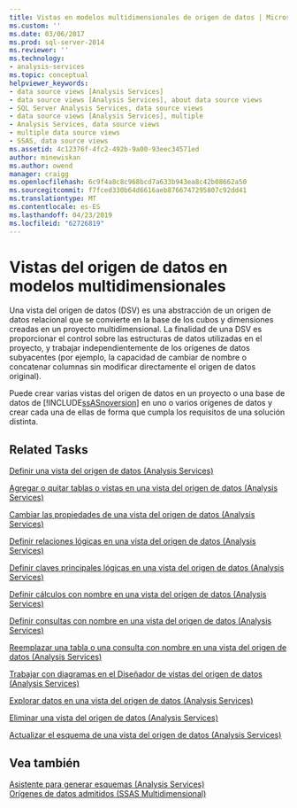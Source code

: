 ```yaml
---
title: Vistas en modelos multidimensionales de origen de datos | Microsoft Docs
ms.custom: ''
ms.date: 03/06/2017
ms.prod: sql-server-2014
ms.reviewer: ''
ms.technology:
- analysis-services
ms.topic: conceptual
helpviewer_keywords:
- data source views [Analysis Services]
- data source views [Analysis Services], about data source views
- SQL Server Analysis Services, data source views
- data source views [Analysis Services], multiple
- Analysis Services, data source views
- multiple data source views
- SSAS, data source views
ms.assetid: 4c12376f-4fc2-492b-9a00-93eec34571ed
author: minewiskan
ms.author: owend
manager: craigg
ms.openlocfilehash: 6c9f4a8c8c968bcd7a633b943ea8c42b08662a50
ms.sourcegitcommit: f7fced330b64d6616aeb8766747295807c92dd41
ms.translationtype: MT
ms.contentlocale: es-ES
ms.lasthandoff: 04/23/2019
ms.locfileid: "62726819"
---
```

# <a name="data-source-views-in-multidimensional-models"></a>Vistas del origen de datos en modelos multidimensionales
  Una vista del origen de datos (DSV) es una abstracción de un origen de datos relacional que se convierte en la base de los cubos y dimensiones creadas en un proyecto multidimensional. La finalidad de una DSV es proporcionar el control sobre las estructuras de datos utilizadas en el proyecto, y trabajar independientemente de los orígenes de datos subyacentes (por ejemplo, la capacidad de cambiar de nombre o concatenar columnas sin modificar directamente el origen de datos original).  
  
 Puede crear varias vistas del origen de datos en un proyecto o una base de datos de [!INCLUDE[ssASnoversion](../../includes/ssasnoversion-md.md)] en uno o varios orígenes de datos y crear cada una de ellas de forma que cumpla los requisitos de una solución distinta.  
  
## <a name="related-tasks"></a>Related Tasks  
 [Definir una vista del origen de datos &#40;Analysis Services&#41;](defining-a-data-source-view-analysis-services.md)  
  
 [Agregar o quitar tablas o vistas en una vista del origen de datos &#40;Analysis Services&#41;](adding-or-removing-tables-or-views-in-a-data-source-view-analysis-services.md)  
  
 [Cambiar las propiedades de una vista del origen de datos &#40;Analysis Services&#41;](change-properties-in-a-data-source-view-analysis-services.md)  
  
 [Definir relaciones lógicas en una vista del origen de datos &#40;Analysis Services&#41;](define-logical-relationships-in-a-data-source-view-analysis-services.md)  
  
 [Definir claves principales lógicas en una vista del origen de datos &#40;Analysis Services&#41;](define-logical-primary-keys-in-a-data-source-view-analysis-services.md)  
  
 [Definir cálculos con nombre en una vista del origen de datos &#40;Analysis Services&#41;](define-named-calculations-in-a-data-source-view-analysis-services.md)  
  
 [Definir consultas con nombre en una vista del origen de datos &#40;Analysis Services&#41;](define-named-queries-in-a-data-source-view-analysis-services.md)  
  
 [Reemplazar una tabla o una consulta con nombre en una vista del origen de datos &#40;Analysis Services&#41;](replace-a-table-or-a-named-query-in-a-data-source-view-analysis-services.md)  
  
 [Trabajar con diagramas en el Diseñador de vistas del origen de datos &#40;Analysis Services&#41;](work-with-diagrams-in-data-source-view-designer-analysis-services.md)  
  
 [Explorar datos en una vista del origen de datos &#40;Analysis Services&#41;](explore-data-in-a-data-source-view-analysis-services.md)  
  
 [Eliminar una vista del origen de datos &#40;Analysis Services&#41;](delete-a-data-source-view-analysis-services.md)  
  
 [Actualizar el esquema de una vista del origen de datos &#40;Analysis Services&#41;](refresh-the-schema-in-a-data-source-view-analysis-services.md)  
  
## <a name="see-also"></a>Vea también  
 [Asistente para generar esquemas &#40;Analysis Services&#41;](schema-generation-wizard-analysis-services.md)   
 [Orígenes de datos admitidos &#40;SSAS Multidimensional&#41;](supported-data-sources-ssas-multidimensional.md)  
  
  
